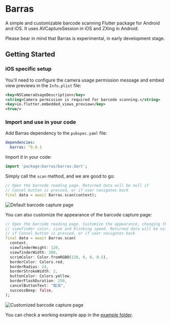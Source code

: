# Barras

A simple and customizable barcode scanning Flutter package for Android and iOS. It uses AVCaptureSession in iOS and ZXing in Android.

Please bear in mind that Barras is experimental, in early development stage.

## Getting Started

### iOS specific setup

You'll need to configure the camera usage permission message and embed view previews in the `Info.plist` file:

```xml
<key>NSCameraUsageDescription</key>
<string>Camera permission is required for barcode scanning.</string>
<key>io.flutter.embedded_views_preview</key>
<true/>
```

### Import and use in your code

Add Barras dependency to the `pubspec.yaml` file:

```yaml
dependencies:
  barras: ^0.0.1
```

Import it in your code:

```dart
import 'package:barras/barras.dart';
```

Simply call the `scan` method, and we are good to go:

```dart
// Open the barcode reading page. Returned data will be null if
// Cancel button is pressed, or if user navigates back
final data = await Barras.scan(context);
```

![Default barcode capture page](https://github.com/deadblit/barras/example/screenshots/Screenshot_20201022-034615.jpg)

You can also customize the appearance of the barcode capture page:

```dart
// Open the barcode reading page. Customize the appearance, changing the
// viewfinder color, size and blinking speed. Returned data will be null
// if Cancel button is pressed, or if user navigates back
final data = await Barras.scan(
  context,
  viewfinderHeight: 120,
  viewfinderWidth: 300,
  scrimColor: Color.fromRGBO(128, 0, 0, 0.5),
  borderColor: Colors.red,
  borderRadius: 24,
  borderStrokeWidth: 2,
  buttonColor: Colors.yellow,
  borderFlashDuration: 250,
  cancelButtonText: "取消",
  successBeep: false,
);
```

![Customized barcode capture page](https://github.com/deadblit/barras/example/screenshots/Screenshot_20201022-034726.jpg)

You can check a working example app in the [example folder](https://github.com/deadblit/barras/example/lib/).
